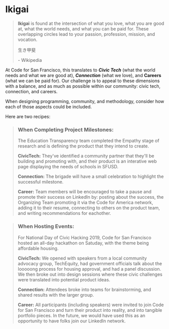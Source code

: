 # Ikigai

> **Ikigai** is found at the intersection of what you love, what you are good at, what the world needs, and what you can be paid for. These overlapping circles lead to your passion, profession, mission, and vocation.
>
> 生き甲斐
>
> \- Wikipedia

At Code for San Francisco, this translates to _**Civic Tech**_ (what the world needs and what we are good at), _**Connection**_ (what we love), and **Careers** (what we can be paid for). Our challenge is to appeal to these dimensions with a balance, and as much as possible within our community: civic tech, connection, and careers.

When designing programming, community, and methodology, consider how each of those aspects could be included.&#x20;

Here are two recipes:&#x20;

> ### When Completing Project Milestones:
>
> The Education Transparency team completed the Empathy stage of research and is defining the product that they intend to create.&#x20;
>
> **CivicTech:** They've identified a community partner that they'll be building and promoting with, and their product is an interative web page displaying the needs of schools in SFUSD.
>
> **Connection:** The brigade will have a small celebration to highlight the successful milestone.
>
> **Career:** Team members will be encouraged to take a pause and promote their success on LinkedIn by: posting about the success, the Organizing Team promoting it via the Code for America network, adding it to their resume, connecting to others on the product team, and writing recommendations for eachother.

> ### When Hosting Events:&#x20;
>
> For National Day of Civic Hacking 2019, Code for San Francisco hosted an all-day hackathon on Satuday, with the theme being affordable housing.&#x20;
>
> **CivicTech:** We opened with speakers from a local community advocacy group, TechEquity, had government officials talk about the looooong process for housing approval, and had a panel discussion. We then broke out into design sessions where these civic challenges were translated into potential product ideas.
>
> **Connection:** Attendees broke into teams for brainstorming, and shared results with the larger group.&#x20;
>
> **Career:** All participants (including speakers) were invited to join Code for San Francisco and turn their product into reality, and into tangible portfolio pieces. In the future, we would have used this as an opportunity to have folks join our LinkedIn network.
